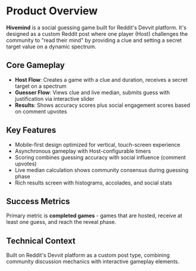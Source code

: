 # Product Overview

**Hivemind** is a social guessing game built for Reddit's Devvit platform. It's designed as a custom Reddit post where one player (Host) challenges the community to "read their mind" by providing a clue and setting a secret target value on a dynamic spectrum.

## Core Gameplay
- **Host Flow**: Creates a game with a clue and duration, receives a secret target on a spectrum
- **Guesser Flow**: Views clue and live median, submits guess with justification via interactive slider
- **Results**: Shows accuracy scores plus social engagement scores based on comment upvotes

## Key Features
- Mobile-first design optimized for vertical, touch-screen experience
- Asynchronous gameplay with Host-configurable timers
- Scoring combines guessing accuracy with social influence (comment upvotes)
- Live median calculation shows community consensus during guessing phase
- Rich results screen with histograms, accolades, and social stats

## Success Metrics
Primary metric is **completed games** - games that are hosted, receive at least one guess, and reach the reveal phase.

## Technical Context
Built on Reddit's Devvit platform as a custom post type, combining community discussion mechanics with interactive gameplay elements.
